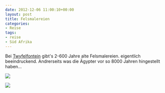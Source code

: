 ```yaml
---
date: 2012-12-06 11:00:10+00:00
layout: post
title: Felsmalereien
categories:
- Reise
tags:
- reise
- Süd Afrika
---
```


Bei [Twyfelfontein](http://de.wikipedia.org/wiki/Twyfelfontein) gibt's 2-600 Jahre alte Felsmalereien. eigentlich beeindruckend. Andrerseits was die Ägypter vor so 8000 Jahren hingestellt haben...



[![](http://clemi.ag3r.at/wp-content/uploads/2012/12/wpid-Photo-07.12.2012-1436.jpg)](http://clemi.ag3r.at/wp-content/uploads/2012/12/wpid-Photo-07.12.2012-1436.jpg)



<!-- more -->



[![](file://localhost/private/var/mobile/Applications/6585853B-D407-4FDA-AD15-E25AC647B8E1/tmp/offline_image_FBE8C262-3743-4FBE-BBF1-96F50CABD7D5.jpg)](assets-library://asset/asset.NEF?id=FBE8C262-3743-4FBE-BBF1-96F50CABD7D5&ext=NEF)
